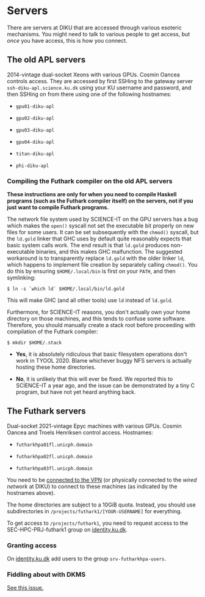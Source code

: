 # Servers

There are servers at DIKU that are accessed through various esoteric
mechanisms.  You might need to talk to various people to get access,
but *once* you have access, this is how you connect.

## The old APL servers

2014-vintage dual-socket Xeons with various GPUs.  Cosmin Oancea
controls access.  They are accessed by first SSHing to the gateway
server `ssh-diku-apl.science.ku.dk` using your KU username and
password, and then SSHing on from there using one of the following hostnames:

* `gpu01-diku-apl`

* `gpu02-diku-apl`

* `gpu03-diku-apl`

* `gpu04-diku-apl`

* `titan-diku-apl`

* `phi-diku-apl`


### Compiling the Futhark compiler on the old APL servers

**These instructions are only for when you need to compile Haskell
programs (such as the Futhark compiler itself) on the servers, not if
you just want to compile Futhark programs.**

The network file system used by SCIENCE-IT on the GPU servers has a
bug which makes the `open()` syscall not set the executable bit
properly on new files for some users.  It can be set subsequently with
the `chmod()` syscall, but the `ld.gold` linker that GHC uses by
default quite reasonably expects that basic system calls work.  The
end result is that `ld.gold` produces non-executable binaries, and
this makes GHC malfunction.  The suggested workaround is to
transparently replace `ld.gold` with the older linker `ld`, which
happens to implement file creation by separately calling `chmod()`.
You do this by ensuring `$HOME/.local/bin` is first on your `PATH`,
and then symlinking:

```
$ ln -s `which ld` $HOME/.local/bin/ld.gold
```

This will make GHC (and all other tools) use `ld` instead of `ld.gold`.

Furthermore, for SCIENCE-IT reasons, you don't actually own your home directory
on those machines, and this tends to confuse some software. Therefore, you
should manually create a stack root before proceeding with compilation
of the Futhark compiler:

```
$ mkdir $HOME/.stack
```

* **Yes**, it is absolutely ridiculous that basic filesystem
  operations don't work in TYOOL 2020.  Blame whichever buggy NFS
  servers is actually hosting these home directories.

* **No**, it is unlikely that this will ever be fixed.  We reported
  this to SCIENCE-IT a year ago, and the issue can be demonstrated by
  a tiny C program, but have not yet heard anything back.


## The Futhark servers

Dual-socket 2021-vintage Epyc machines with various GPUs.  Cosmin
Oancea and Troels Henriksen control access.  Hostnames:

* `futharkhpa01fl.unicph.domain`

* `futharkhpa02fl.unicph.domain`

* `futharkhpa03fl.unicph.domain`

You need to be [connected to the VPN](vpn.md) (or physically connected
to the *wired network* at DIKU) to connect to these machines (as
indicated by the hostnames above).

The home directories are subject to a 10GiB quota. Instead, you should use subdirectories in `/projects/futhark1/[YOUR-USERNAME]` for everything.

To get access to `/projects/futhark1`, you need to request access to the SEC-HPC-PRJ-futhark1 group on [identity.ku.dk](https://identity.ku.dk).

### Granting access

On [identity.ku.dk](https://identity.ku.dk) add users to the group
`srv-futharkhpa-users`.

### Fiddling about with DKMS

[See this issue.](https://github.com/RadeonOpenCompute/ROCm/issues/1318)
